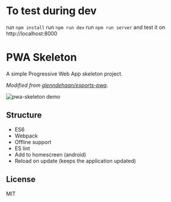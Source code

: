 # To test during dev

run ```npm install```
run ```npm run dev```
run ```npm run server``` and test it on http://localhost:8000

# PWA Skeleton

A simple Progressive Web App skeleton project.

*Modified from [glenndehaan/esports-pwa](https://github.com/glenndehaan/esports-pwa)*.

![pwa-skeleton demo](https://raw.githubusercontent.com/james2doyle/pwa-skeleton/master/demo.gif)

## Structure

- ES6
- Webpack
- Offline support
- ES lint
- Add to homescreen (android)
- Reload on update (keeps the application updated)

## License

MIT
